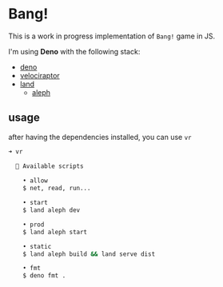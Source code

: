 # Bang!

This is a work in progress implementation of `Bang!` game in JS.

I'm using **Deno** with the following stack:

- [deno](https://deno.land/)
- [velociraptor](https://deno.land/x/velociraptor@1.2.0)
- [land](https://deno.land/x/land@v0.7.0)
  - [aleph](https://alephjs.org/)

## usage

after having the dependencies installed, you can use `vr`

```sh
➜ vr      

  🦖 Available scripts
  
    • allow
    $ net, read, run...

    • start
    $ land aleph dev

    • prod
    $ land aleph start

    • static
    $ land aleph build && land serve dist

    • fmt
    $ deno fmt .
```
